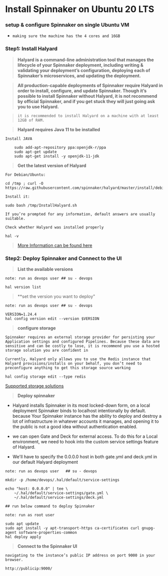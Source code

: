 # Install Spinnaker on Ubuntu 20 LTS

### setup & configure Spinnaker on single Ubuntu VM

* `making sure the machine has the 4 cores and 16GB`

### Step1: Install Halyard

> **Halyard is a command-line administration tool that manages the lifecycle of your Spinnaker deployment, including writing & validating your deployment’s configuration, deploying each of Spinnaker’s microservices, and updating the deployment.**

> **All production-capable deployments of Spinnaker require Halyard in order to install, configure, and update Spinnaker. Though it’s possible to install Spinnaker without Halyard, it is not recommend by official Spinnaker, and if you get stuck they will just going ask you to use Halyard.**

> `it is recommended to install Halyard on a machine with at least 12GB of RAM.`

> **Halyard requires Java 11 to be installed**
```
Install JAVA

	sudo add-apt-repository ppa:openjdk-r/ppa
	sudo apt-get update
	sudo apt-get install -y openjdk-11-jdk

```

> **Get the latest version of Halyard**
```
For Debian/Ubuntu:

cd /tmp ; curl -O https://raw.githubusercontent.com/spinnaker/halyard/master/install/debian/InstallHalyard.sh
```
```
Install it:

sudo bash /tmp/InstallHalyard.sh

If you’re prompted for any information, default answers are usually suitable.
```
```
Check whether Halyard was installed properly

hal -v
```

> [More Information can be found here](https://spinnaker.io/setup/install/halyard/#install-on-debianubuntu-and-macos)


### Step2: Deploy Spinnaker and Connect to the UI

> **List the available versions**
```
note: run as devops user ## su - devops

hal version list
```
> **set the version you want to deploy"
```
note: run as devops user ## su - devops

VERSION=1.24.4
hal config version edit --version $VERSION
```

> **configure storage**
```
Spinnaker requires an external storage provider for persisting your Application settings and configured Pipelines. Because these data are sensitive and can be costly to lose, it is recommend you use a hosted storage solution you are confident in

Currently, Halyard only allows you to use the Redis instance that Halyard provisions/installs on your behalf, you don’t need to preconfigure anything to get this storage source working

hal config storage edit --type redis

```
[Supported storage solutions](https://spinnaker.io/setup/install/storage/)

> **Deploy spinnaker**

* Halyard installs Spinnaker in its most locked-down form, on a local deployment Spinnaker binds to localhost intentionally by default. because Your Spinnaker instance has the ability to deploy and destroy a lot of infrastructure in whatever accounts it manages, and opening it to the public is not a good idea without authentication enabled.

* we can open Gate and Deck for external access. To do this for a Local environment, we need to hook into the custom service settings feature of Halyard.

* We'll have to specify the 0.0.0.0 host in both gate.yml and deck.yml in our default Halyard deployment

```
note: run as devops user   ## su - devops

mkdir -p /home/devops/.hal/default/service-settings

echo "host: 0.0.0.0" | tee \
    ~/.hal/default/service-settings/gate.yml \
    ~/.hal/default/service-settings/deck.yml

## run below command to deploy Spinnaker

note: run as root user

sudo apt update
sudo apt install -y apt-transport-https ca-certificates curl gnupg-agent software-properties-common
hal deploy apply
```
> **Connect to the Spinnaker UI**
```
navigating to the instance’s public IP address on port 9000 in your browser.

http://publicip:9000/
```
